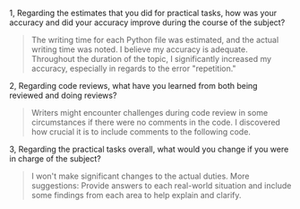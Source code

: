 1, Regarding the estimates that you did for practical tasks,
 how was your accuracy and did your accuracy improve during the course of the subject?
>The writing time for each Python file was estimated, and the actual writing time was noted. 
> I believe my accuracy is adequate. Throughout the duration of the topic, 
> I significantly increased my accuracy, especially in regards to the error "repetition."
 
2, Regarding code reviews, what have you learned from both being reviewed and doing reviews?
>Writers might encounter challenges during code review in some circumstances if there were no comments in the code. 
> I discovered how crucial it is to include comments to the following code.


3, Regarding the practical tasks overall, what would you change if you were in charge of the subject?
>I won't make significant changes to the actual duties. 
> More suggestions: Provide answers to each real-world situation and include some findings 
> from each area to help explain and clarify.



